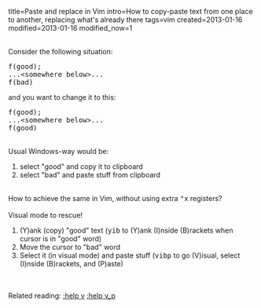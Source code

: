 title=Paste and replace in Vim
intro=How to copy-paste text from one place to another, replacing what's already there
tags=vim
created=2013-01-16
modified=2013-01-16
modified_now=1

<div>
<br>Consider the following situation:<pre>f(good);
...&lt;somewhere below&gt;...
f(bad)</pre> and you want to change it to this: <pre>f(good);
...&lt;somewhere below&gt;...
f(good)</pre>
<br>Usual Windows-way would be:<br><ol>
<li>select "good" and copy it to clipboard</li>
<li>select "bad" and paste stuff from clipboard</li>
</ol>
<br>How to achieve the same in Vim, without using extra <tt>"x</tt> registers?<br><br>Visual mode to rescue!<br><ol>
<li>(Y)ank (copy) "good" text (<tt>yib</tt> to (Y)ank (I)nside (B)rackets when cursor is in "good" word)</li>
<li>Move the cursor to "bad" word</li>
<li>Select it (in visual mode) and paste stuff (<tt>vibp</tt> to go (V)isual, select (I)nside (B)rackets, and (P)aste)</li>
</ol>
<br><br>Related reading: <a href="http://vimdoc.sourceforge.net/htmldoc/visual.html">:help v</a> <a href="http://vimdoc.sourceforge.net/htmldoc/change.html#v_p">:help v_p</a>
</div>
